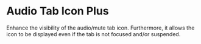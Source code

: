 # Audio Tab Icon Plus

Enhance the visibility of the audio/mute tab icon. Furthermore, it allows the icon to be displayed even if the tab is not focused and/or suspended.
